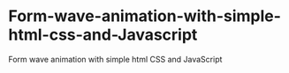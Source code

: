 # Form-wave-animation-with-simple-html-css-and-Javascript
Form wave animation with simple html CSS and JavaScript

